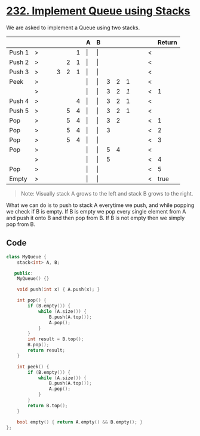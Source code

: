 # [232. Implement Queue using Stacks](https://leetcode.com/problems/implement-queue-using-stacks/description/)

We are asked to implement a Queue using two stacks.

|        |     |     |     |     |     |     | A   | B   |     |     |     |     |     |     | Return |
| ------ | --- | --- | --- | --- | --- | --- | --- | --- | --- | --- | --- | --- | --- | --- | ------ |
| Push 1 | >   |     |     |     |     | 1   | \|  | \|  |     |     |     |     |     | <   |        |
| Push 2 | >   |     |     |     | 2   | 1   | \|  | \|  |     |     |     |     |     | <   |        |
| Push 3 | >   |     |     | 3   | 2   | 1   | \|  | \|  |     |     |     |     |     | <   |        |
| Peek   | >   |     |     |     |     |     | \|  | \|  | 3   | 2   | 1   |     |     | <   |        |
|        | >   |     |     |     |     |     | \|  | \|  | 3   | 2   | _1_ |     |     | <   | 1      |
| Push 4 | >   |     |     |     |     | 4   | \|  | \|  | 3   | 2   | 1   |     |     | <   |        |
| Push 5 | >   |     |     |     | 5   | 4   | \|  | \|  | 3   | 2   | 1   |     |     | <   |        |
| Pop    | >   |     |     |     | 5   | 4   | \|  | \|  | 3   | 2   |     |     |     | <   | 1      |
| Pop    | >   |     |     |     | 5   | 4   | \|  | \|  | 3   |     |     |     |     | <   | 2      |
| Pop    | >   |     |     |     | 5   | 4   | \|  | \|  |     |     |     |     |     | <   | 3      |
| Pop    | >   |     |     |     |     |     | \|  | \|  | 5   | 4   |     |     |     | <   |        |
|        | >   |     |     |     |     |     | \|  | \|  | 5   |     |     |     |     | <   | 4      |
| Pop    | >   |     |     |     |     |     | \|  | \|  |     |     |     |     |     | <   | 5      |
| Empty  | >   |     |     |     |     |     | \|  | \|  |     |     |     |     |     | <   | true   |

> Note: Visually stack A grows to the left and stack B grows to the right.

What we can do is to push to stack A everytime we push, and while popping we
check if B is empty. If B is empty we pop every single element from A and push
it onto B and then pop from B. If B is not empty then we simply pop from B.

## Code

```cpp
class MyQueue {
    stack<int> A, B;

   public:
    MyQueue() {}

    void push(int x) { A.push(x); }

    int pop() {
        if (B.empty()) {
            while (A.size()) {
                B.push(A.top());
                A.pop();
            }
        }
        int result = B.top();
        B.pop();
        return result;
    }

    int peek() {
        if (B.empty()) {
            while (A.size()) {
                B.push(A.top());
                A.pop();
            }
        }
        return B.top();
    }

    bool empty() { return A.empty() && B.empty(); }
};
```
